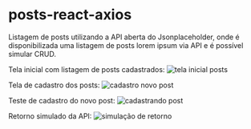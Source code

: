 # posts-react-axios
Listagem de posts utilizando a API aberta do Jsonplaceholder, onde é disponibilizada uma listagem de posts lorem ipsum via API e é possível simular CRUD. 

Tela inicial com listagem de posts cadastrados:
![tela inicial posts](https://github.com/edersonabreu/posts-react-axios/assets/29956737/78f18d80-deb2-4343-83f9-b659f9f117db)

Tela de cadastro dos posts:
![cadastro novo post](https://github.com/edersonabreu/posts-react-axios/assets/29956737/2297f182-c0f3-4cd1-afaa-ba97ff8e3a74)

Teste de cadastro do novo post:
![cadastrando post](https://github.com/edersonabreu/posts-react-axios/assets/29956737/3d54f0c9-1773-44fa-89fe-26fd98e5a8b2)

Retorno simulado da API: 
![simulação de retorno](https://github.com/edersonabreu/posts-react-axios/assets/29956737/01b4e94a-a584-43d2-aa75-e287bdd058e7)
